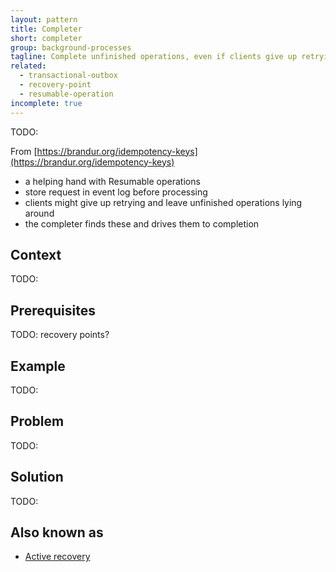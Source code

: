 ```yaml
---
layout: pattern
title: Completer
short: completer
group: background-processes
tagline: Complete unfinished operations, even if clients give up retrying
related:
  - transactional-outbox
  - recovery-point
  - resumable-operation
incomplete: true
---
```


TODO:

From [https://brandur.org/idempotency-keys](https://brandur.org/idempotency-keys)

- a helping hand with Resumable operations
- store request in event log before processing
- clients might give up retrying and leave unfinished operations lying around
- the completer finds these and drives them to completion

## Context

TODO:

## Prerequisites

TODO: recovery points?

## Example

TODO:

## Problem

TODO:

## Solution

TODO:

## Also known as

- [Active recovery](https://www.lpalmieri.com/posts/idempotency/#10-3-forward-recovery)
